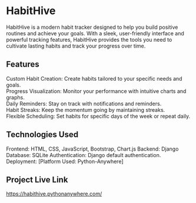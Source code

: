 # HabitHive 

HabitHive is a modern habit tracker designed to help you build positive routines and achieve your goals. With a sleek, user-friendly interface and powerful tracking features, HabitHive provides the tools you need to cultivate lasting habits and track your progress over time.

## Features
  
Custom Habit Creation: Create habits tailored to your specific needs and goals.  
Progress Visualization: Monitor your performance with intuitive charts and graphs.  
Daily Reminders: Stay on track with notifications and reminders.  
Habit Streaks: Keep the momentum going by maintaining streaks.  
Flexible Scheduling: Set habits for specific days of the week or repeat daily.  

## Technologies Used

Frontend: HTML, CSS, JavaScript, Bootstrap, Chart.js 
Backend: Django 
Database: SQLite 
Authentication: Django default authentication.
Deployment: [Platform Used: Python-Anywhere]  

## Project Live Link

https://habithive.pythonanywhere.com/